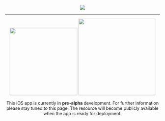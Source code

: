 <p align="center">
  <img src="https://i.imgur.com/PBwHSUb.png">
</p>
<hr>
<p float="left" align="center">
  <img src="https://i.imgur.com/TtaLKIV.png" style="width: 220px">
  <img src="https://i.imgur.com/kcNCCq5.png" style="width: 250px">
</p>
<p align="center">This iOS app is currently in <b>pre-alpha</b> development. For further information please stay tuned to this page. The resource will become publicly available when the app is ready for deployment.</p>
